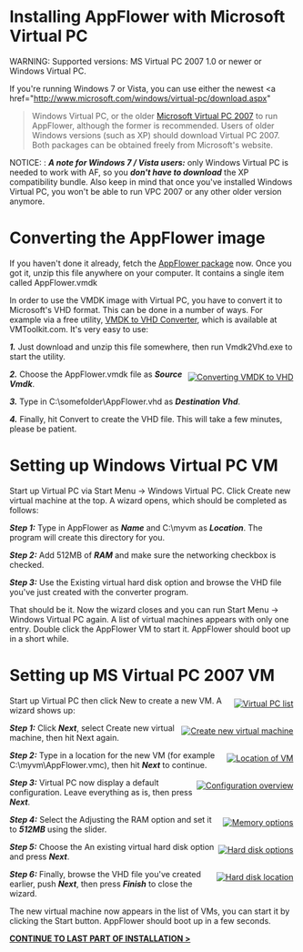 # Installing AppFlower with Microsoft Virtual PC

WARNING: Supported versions: MS Virtual PC 2007 1.0 or newer or Windows Virtual PC. 

If you're running Windows 7 or Vista, you can use either the newest <a href="http://www.microsoft.com/windows/virtual-pc/download.aspx" 
>Windows Virtual PC</a>, or the older <a href="http://www.microsoft.com/download/en/details.aspx?id=4580" >Microsoft Virtual PC 2007</a> to run AppFlower, although the former is recommended. Users of older Windows versions (such as XP) should download Virtual PC 2007. Both packages can be obtained freely from Microsoft's website.

NOTICE: : ***A note for Windows 7 / Vista users:*** only Windows Virtual PC is needed to work with AF, so you ***don't have to download*** the XP 
compatibility bundle. Also keep in mind that once you've installed Windows Virtual PC, you won't be able to run VPC 2007 or any other older version anymore.

# Converting the AppFlower image

If you haven't done it already, fetch the <a href="http://cdn.appflower.com/vmware.zip">AppFlower package</a> now. Once you got it, unzip this file anywhere on your computer. It contains a single item called AppFlower.vmdk

In order to use the VMDK image with Virtual PC, you have to convert it to Microsoft's VHD format. This can be done in a number of ways. For example via a free 
utility, <a href="http://vmtoolkit.com/files/folders/converters/entry8.aspx" >VMDK to VHD Converter</a>, which is available at VMToolkit.com. It's very easy to use:

***1.*** Just download and unzip this file somewhere, then run Vmdk2Vhd.exe to start the utility.

<div class="image_medium" style="float:right;"><a href="/uploads/book/virtualmachine/vmdk.PNG" rel="prettyPhoto" title=""><img alt="Converting VMDK to VHD" src="/uploads/book/virtualmachine/vmdk.PNG" hspace="5" vspace="5"></a></div> 

***2.*** Choose the AppFlower.vmdk file as ***Source Vmdk***.

***3.*** Type in C:\somefolder\AppFlower.vhd as ***Destination Vhd***.

***4.*** Finally, hit Convert to create the VHD file. This will take a few minutes, please be patient.



# Setting up Windows Virtual PC VM

Start up Virtual PC via Start Menu -> Windows Virtual PC. Click Create new virtual machine at the top. A wizard opens, which should be completed as follows:

***Step 1:*** Type in AppFlower as ***Name*** and C:\myvm as ***Location***. 
The program will create this directory for you.

***Step 2:*** Add 512MB of ***RAM*** and make sure the networking checkbox is checked.

***Step 3:*** Use the Existing virtual hard disk option and browse the VHD file you've just created with the converter program.

That should be it. Now the wizard closes and you can run Start Menu -> Windows Virtual PC again. A list of virtual 
machines appears with only one entry. Double click the AppFlower VM to start it. AppFlower should boot up in a short while.

# Setting up MS Virtual PC 2007 VM

<div class="image_medium" style="float:right;"><a href="/uploads/book/virtualmachine/vpc2007_1.PNG" rel="prettyPhoto" title=""><img alt="Virtual PC list" src="/uploads/book/virtualmachine/vpc2007_1.PNG" hspace="5" vspace="5"></a></div> 

Start up Virtual PC then click New to create a new VM. A wizard shows up:



<div class="image_medium" style="float:right;"><a href="/uploads/book/virtualmachine/vpc2007_2.PNG" rel="prettyPhoto" title=""><img alt="Create new virtual machine" src="/uploads/book/virtualmachine/vpc2007_2.PNG" hspace="5" vspace="5"></a></div> 

***Step 1:*** Click ***Next***, select Create new virtual machine, then hit Next again.



<div class="image_medium" style="float:right;"><a href="/uploads/book/virtualmachine/vpc2007_3.PNG" rel="prettyPhoto" title=""><img alt="Location of VM" src="/uploads/book/virtualmachine/vpc2007_3.PNG" hspace="5" vspace="5"></a></div> 

***Step 2:*** Type in a location for the new VM (for example C:\myvm\AppFlower.vmc), then hit ***Next*** to continue.



<div class="image_medium" style="float:right;"><a href="/uploads/book/virtualmachine/vpc2007_4.PNG" rel="prettyPhoto" title=""><img alt="Configuration overview" src="/uploads/book/virtualmachine/vpc2007_4.PNG" hspace="5" vspace="5"></a></div> 

***Step 3:*** Virtual PC now display a default configuration. Leave everything as is, then press ***Next***.



<div class="image_medium" style="float:right;"><a href="/uploads/book/virtualmachine/vpc2007_5.PNG" rel="prettyPhoto" title=""><img alt="Memory options" src="/uploads/book/virtualmachine/vpc2007_5.PNG" hspace="5" vspace="5"></a></div> 

***Step 4:*** Select the Adjusting the RAM option and set it to ***512MB*** using the slider.



<div class="image_medium" style="float:right;"><a href="/uploads/book/virtualmachine/vpc2007_6.PNG" rel="prettyPhoto" title=""><img alt="Hard disk options" src="/uploads/book/virtualmachine/vpc2007_6.PNG" hspace="5" vspace="5"></a></div> 

***Step 5:*** Choose the An existing virtual hard disk option and press ***Next***.



<div class="image_medium" style="float:right;"><a href="/uploads/book/virtualmachine/vpc2007_7.PNG" rel="prettyPhoto" title=""><img alt="Hard disk location" src="/uploads/book/virtualmachine/vpc2007_7.PNG" hspace="5" vspace="5"></a></div> 

***Step 6:*** Finally, browse the VHD file you've created earlier, push ***Next***, then press ***Finish*** to close the wizard.



The new virtual machine now appears in the list of VMs, you can start it by clicking the Start button. AppFlower 
should boot up in a few seconds.

<strong><u><a href="/doc/1_2/learn_install_finalstep">CONTINUE TO LAST PART OF INSTALLATION &gt;</a></u></strong> 

